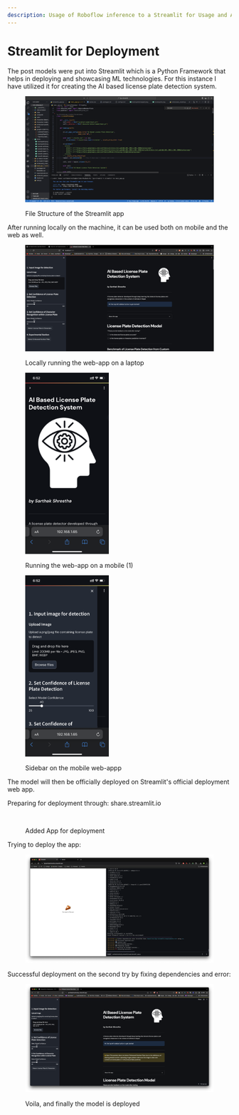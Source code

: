 ```yaml
---
description: Usage of Roboflow inference to a Streamlit for Usage and Availability
---
```


# Streamlit for Deployment

The post models were put into Streamlit which is a Python Framework that helps in deploying and showcasing ML technologies. For this instance I have utilized it for creating the AI based license plate detection system.&#x20;

<figure><img src=".gitbook/assets/image (1) (1) (1).png" alt=""><figcaption><p>File Structure of the Streamlit app</p></figcaption></figure>

After running locally on the machine, it can be used both on mobile and the web as well.

<figure><img src=".gitbook/assets/image (2) (1).png" alt=""><figcaption><p>Locally running the web-app on a laptop</p></figcaption></figure>

<figure><img src=".gitbook/assets/IMG_5888.PNG" alt="" width="188"><figcaption><p>Running the web-app on a mobile (1)</p></figcaption></figure>

<figure><img src=".gitbook/assets/IMG_5889.PNG" alt="" width="188"><figcaption><p>Sidebar on the mobile web-appp</p></figcaption></figure>

The model will then be officially deployed on Streamlit's official deployment web app.

Preparing for deployment through: share.streamlit.io

<figure><img src=".gitbook/assets/Screenshot 2024-04-20 at 7.18.35 PM.png" alt=""><figcaption><p>Added App for deployment</p></figcaption></figure>

Trying to deploy the app:

<figure><img src=".gitbook/assets/image (6).png" alt=""><figcaption></figcaption></figure>

Successful deployment on the second try by fixing dependencies and error:

<figure><img src=".gitbook/assets/image (9).png" alt=""><figcaption><p>Voila, and finally the model is deployed</p></figcaption></figure>

